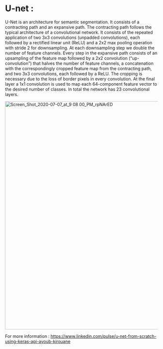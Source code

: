 # U-net : 

U-Net is an architecture for semantic segmentation. It consists of a contracting path and an expansive path. The contracting path follows the typical architecture of a convolutional network. It consists of the repeated application of two 3x3 convolutions (unpadded convolutions), each followed by a rectified linear unit (ReLU) and a 2x2 max pooling operation with stride 2 for downsampling. At each downsampling step we double the number of feature channels. Every step in the expansive path consists of an upsampling of the feature map followed by a 2x2 convolution (“up-convolution”) that halves the number of feature channels, a concatenation with the correspondingly cropped feature map from the contracting path, and two 3x3 convolutions, each followed by a ReLU. The cropping is necessary due to the loss of border pixels in every convolution. At the final layer a 1x1 convolution is used to map each 64-component feature vector to the desired number of classes. In total the network has 23 convolutional layers.


<img width="750" alt="Screen_Shot_2020-07-07_at_9 08 00_PM_rpNArED" src="https://user-images.githubusercontent.com/99510125/205461264-c7a0d469-ace4-40e5-9bbf-89114c6d2e6b.png">


For more information : https://www.linkedin.com/pulse/u-net-from-scratch-using-keras-api-ayoub-kirouane
